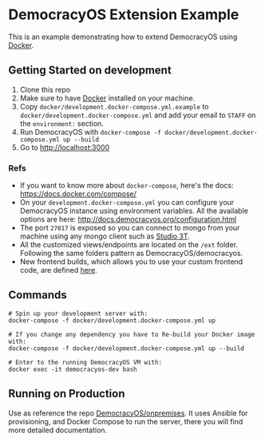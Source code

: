 # DemocracyOS Extension Example

This is an example demonstrating how to extend DemocracyOS using [Docker](https://www.docker.com/).

## Getting Started on development
1. Clone this repo
2. Make sure to have [Docker](https://www.docker.com/) installed on your machine.
3. Copy `docker/development.docker-compose.yml.example` to `docker/development.docker-compose.yml` and add your email to `STAFF` on the `environment:` section.
4. Run DemocracyOS with `docker-compose -f docker/development.docker-compose.yml up --build`
5. Go to [http://localhost:3000](http://localhost:3000)


### Refs
* If you want to know more about `docker-compose`, here's the docs: https://docs.docker.com/compose/
* On your `development.docker-compose.yml` you can configure your DemocracyOS instance using environment variables. All the available options are here: http://docs.democracyos.org/configuration.html
* The port `27017` is exposed so you can connect to mongo from your machine using any mongo client such as [Studio 3T](https://studio3t.com/).
* All the customized views/endpoints are located on the `/ext` folder. Following the same folders pattern as DemocracyOS/democracyos.
* New frontend builds, which allows you to use your custom frontend code, are defined [here](https://github.com/DemocracyOS/extension-example/blob/master/ext/lib/build/entries.json).

## Commands

```
# Spin up your development server with:
docker-compose -f docker/development.docker-compose.yml up
```

```
# If you change any dependency you have to Re-build your Docker image with:
docker-compose -f docker/development.docker-compose.yml up --build
```

```
# Enter to the running DemocracyOS VM with:
docker exec -it democracyos-dev bash
```

## Running on Production
Use as reference the repo [DemocracyOS/onpremises](https://github.com/DemocracyOS/onpremises). It uses Ansible for provisioning, and Docker Compose to run the server, there you will find more detailed documentation.
